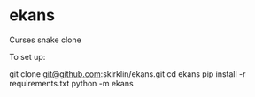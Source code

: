 # ekans

Curses snake clone

To set up:

git clone git@github.com:skirklin/ekans.git
cd ekans
pip install -r requirements.txt
python -m ekans
